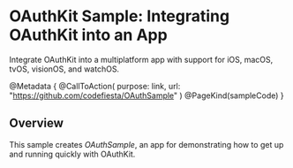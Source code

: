 # OAuthKit Sample: Integrating OAuthKit into an App

Integrate OAuthKit into a multiplatform app with support for iOS, macOS, tvOS, visionOS, and watchOS.

@Metadata {
    @CallToAction(
        purpose: link,
        url: "https://github.com/codefiesta/OAuthSample"
    )
    @PageKind(sampleCode)
}

## Overview

This sample creates _OAuthSample_, an app for demonstrating how to get up and running quickly with OAuthKit.

